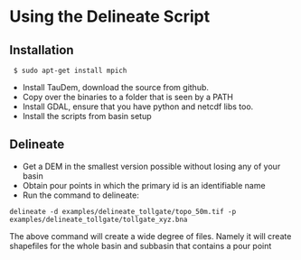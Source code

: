 # Using the Delineate Script

## Installation
```
 $ sudo apt-get install mpich
```

* Install TauDem, download the source from github.
* Copy over the binaries to a folder that is seen by a PATH
* Install GDAL, ensure that you have python and netcdf libs too.
* Install the scripts from basin setup

## Delineate
* Get a DEM in the smallest version possible without losing any of your basin
* Obtain pour points in which the primary id is an identifiable name
* Run the command to delineate:
```
delineate -d examples/delineate_tollgate/topo_50m.tif -p examples/delineate_tollgate/tollgate_xyz.bna
``` 

The above command will create a wide degree of files. Namely it will create shapefiles for the whole basin and subbasin that contains a pour point

